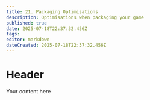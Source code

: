 ```yaml
---
title: 21. Packaging Optimisations
description: Optimisations when packaging your game
published: true
date: 2025-07-18T22:37:32.456Z
tags: 
editor: markdown
dateCreated: 2025-07-18T22:37:32.456Z
---
```


# Header
Your content here
